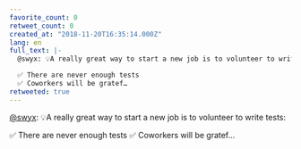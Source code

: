 ```yaml
---
favorite_count: 0
retweet_count: 0
created_at: "2018-11-20T16:35:14.000Z"
lang: en
full_text: |-
  @swyx: 💡A really great way to start a new job is to volunteer to write tests:

  ✅ There are never enough tests
  ✅ Coworkers will be gratef…
retweeted: true
---
```


[@swyx](https://twitter.com/swyx): 💡A really great way to start a new job is to
volunteer to write tests:

✅ There are never enough tests ✅ Coworkers will be gratef…
